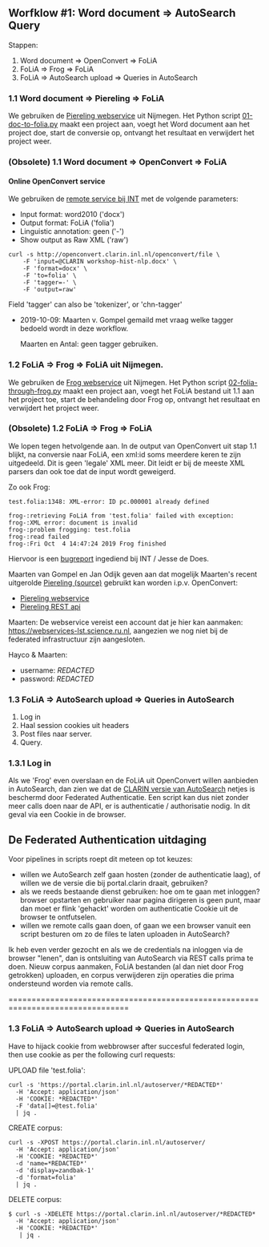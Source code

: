 ## Worfklow #1: Word document => AutoSearch Query

Stappen:
1. Word document => OpenConvert => FoLiA
2. FoLiA => Frog => FoLiA
3. FoLiA => AutoSearch upload => Queries in AutoSearch

### 1.1 Word document => Piereling => FoLiA
We gebruiken de [Piereling webservice] uit Nijmegen.
Het Python script [01-doc-to-folia.py] maakt een project aan,
voegt het Word document aan het project doe, start de conversie op,
ontvangt het resultaat en verwijdert het project weer.

### (Obsolete) 1.1 Word document => OpenConvert => FoLiA

#### Online OpenConvert service
We gebruiken de [remote service bij INT] met de volgende parameters:
- Input format: word2010 ('docx')
- Output format: FoLiA ('folia')
- Linguistic annotation: geen ('-')
- Show output as Raw XML ('raw')
 
```
curl -s http://openconvert.clarin.inl.nl/openconvert/file \
	-F 'input=@CLARIN workshop-hist-nlp.docx' \
	-F 'format=docx' \
	-F 'to=folia' \
	-F 'tagger=-' \
	-F 'output=raw'
```
Field 'tagger' can also be 'tokenizer', or 'chn-tagger'

- 2019-10-09: Maarten v. Gompel gemaild met vraag welke tagger bedoeld wordt in deze workflow.

  Maarten en Antal: geen tagger gebruiken.

[remote service bij INT]: http://openconvert.clarin.inl.nl/openconvert/tagger/ui#file

### 1.2 FoLiA => Frog => FoLiA uit Nijmegen.
We gebruiken de [Frog webservice] uit Nijmegen.
Het Python script [02-folia-through-frog.py] maakt een project aan,
voegt het FoLiA bestand uit 1.1 aan het project toe, start de
behandeling door Frog op, ontvangt het resultaat en verwijdert
het project weer.

[Frog webservice]: https://webservices-lst.science.ru.nl/frog/

[01-doc-to-folia.py]: workflow-1/01-doc-to-folia.py
[02-folia-through-frog.py]: workflow-1/02-folia-through-frog.py

### (Obsolete) 1.2 FoLiA => Frog => FoLiA

We lopen tegen hetvolgende aan.
In de output van OpenConvert uit stap 1.1 blijkt, na conversie naar FoLiA, een
xml:id soms meerdere keren te zijn uitgedeeld.
Dit is geen 'legale' XML meer.
Dit leidt er bij de meeste XML parsers dan ook toe dat de input wordt geweigerd.

Zo ook Frog:
```
test.folia:1348: XML-error: ID pc.000001 already defined

frog-:retrieving FoLiA from 'test.folia' failed with exception:
frog-:XML error: document is invalid
frog-:problem frogging: test.folia
frog-:read failed
frog-:Fri Oct  4 14:47:24 2019 Frog finished
```

Hiervoor is een [bugreport](https://github.com/INL/OpenConvert/issues/4) ingediend bij INT / Jesse de Does.

Maarten van Gompel en Jan Odijk geven aan dat mogelijk Maarten's recent
uitgerolde [Piereling (source)] gebruikt kan worden i.p.v. OpenConvert:
- [Piereling webservice]
- [Piereling REST api]

Maarten:
De webservice vereist een account dat je hier kan aanmaken:
https://webservices-lst.science.ru.nl, aangezien we nog niet
bij de federated infrastructuur zijn aangesloten.

Hayco & Maarten:
- username: *REDACTED*
- password: *REDACTED*

[Piereling (source)]: https://github.com/proycon/piereling
[Piereling webservice]: https://webservices-lst.science.ru.nl/piereling/
[Piereling REST api]: https://webservices-lst.science.ru.nl/piereling/info/

### 1.3 FoLiA => AutoSearch upload => Queries in AutoSearch
1. Log in
2. Haal session cookies uit headers
3. Post files naar server.
4. Query.

### 1.3.1 Log in
Als we 'Frog' even overslaan en de FoLiA uit OpenConvert willen aanbieden in
AutoSearch, dan zien we dat de [CLARIN versie van AutoSearch]
netjes is beschermd door Federated Authenticatie. Een script kan dus niet
zonder meer calls doen naar de API, er is authenticatie / authorisatie nodig.
In dit geval via een Cookie in de browser.

[CLARIN versie van AutoSearch]: http://portal.clarin.inl.nl/autocorp/

## De Federated Authentication uitdaging
Voor pipelines in scripts roept dit meteen op tot keuzes:
- willen we AutoSearch zelf gaan hosten (zonder de authenticatie laag), of
  willen we de versie die bij portal.clarin draait, gebruiken?
- als we reeds bestaande dienst gebruiken: hoe om te gaan met inloggen?
  browser opstarten en gebruiker naar pagina dirigeren is geen punt, maar dan
  moet er flink 'gehackt' worden om authenticatie Cookie uit de browser te
  ontfutselen.
- willen we remote calls gaan doen, of gaan we een browser vanuit een script
  besturen om zo de files te laten uploaden in AutoSearch?

Ik heb even verder gezocht en als we de credentials na inloggen via de
browser "lenen", dan is ontsluiting van AutoSearch via REST calls prima te
doen. Nieuw corpus aanmaken, FoLiA bestanden (al dan niet door Frog getrokken)
uploaden, en corpus verwijderen zijn operaties die prima ondersteund
worden via remote calls.

================================================================================

### 1.3 FoLiA => AutoSearch upload => Queries in AutoSearch

Have to hijack cookie from webbrowser after succesful federated login, then use
cookie as per the following curl requests:

UPLOAD file 'test.folia':
```
curl -s 'https://portal.clarin.inl.nl/autoserver/*REDACTED*'
  -H 'Accept: application/json'
  -H 'COOKIE: *REDACTED*'
  -F 'data[]=@test.folia'
  | jq .
```

CREATE corpus:
```
curl -s -XPOST https://portal.clarin.inl.nl/autoserver/
  -H 'Accept: application/json'
  -H 'COOKIE: *REDACTED*'
  -d 'name=*REDACTED*'
  -d 'display=zandbak-1'
  -d 'format=folia'
  | jq .
```

DELETE corpus:
```
$ curl -s -XDELETE https://portal.clarin.inl.nl/autoserver/*REDACTED*
  -H 'Accept: application/json'
  -H 'COOKIE: *REDACTED*'
   | jq .
```
